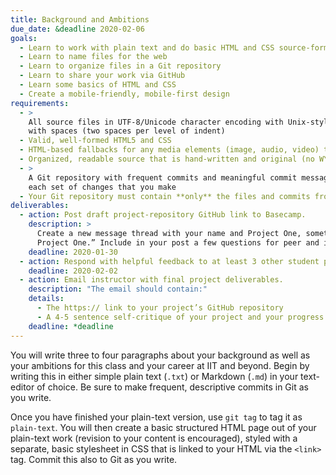 ```yaml
---
title: Background and Ambitions
due_date: &deadline 2020-02-06
goals:
  - Learn to work with plain text and do basic HTML and CSS source-formatting
  - Learn to name files for the web
  - Learn to organize files in a Git repository
  - Learn to share your work via GitHub
  - Learn some basics of HTML and CSS
  - Create a mobile-friendly, mobile-first design
requirements:
  - >
    All source files in UTF-8/Unicode character encoding with Unix-style line endings (LF), entabbed
    with spaces (two spaces per level of indent)
  - Valid, well-formed HTML5 and CSS
  - HTML-based fallbacks for any media elements (image, audio, video) that you include
  - Organized, readable source that is hand-written and original (no WYSIWYGs or code-generators)
  - >
    A Git repository with frequent commits and meaningful commit messages that accurately reflect
    each set of changes that you make
  - Your Git repository must contain **only** the files and commits from this project
deliverables:
  - action: Post draft project-repository GitHub link to Basecamp.
    description: >
      Create a new message thread with your name and Project One, something like “Scarlet Hawk:
      Project One.” Include in your post a few questions for peer and instructor feedback.
    deadline: 2020-01-30
  - action: Respond with helpful feedback to at least 3 other student projects on Basecamp.
    deadline: 2020-02-02
  - action: Email instructor with final project deliverables.
    description: "The email should contain:"
    details:
      - The https:// link to your project’s GitHub repository
      - A 4-5 sentence self-critique of your project and your progress in class to this point
    deadline: *deadline
---
```


You will write three to four paragraphs about your background as well as your ambitions for this
class and your career at IIT and beyond. Begin by writing this in either simple plain text (`.txt`)
or Markdown (`.md`) in your text-editor of choice. Be sure to make frequent, descriptive commits in
Git as you write.

Once you have finished your plain-text version, use `git tag` to tag it as `plain-text`. You will
then create a basic structured HTML page out of your plain-text work (revision to your content is
encouraged), styled with a separate, basic stylesheet in CSS that is linked to your HTML via the
`<link>` tag. Commit this also to Git as you write.
